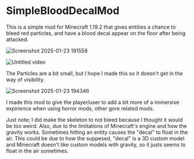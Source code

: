 # SimpleBloodDecalMod
This is a simple mod for Minecraft 1.19.2 that gives entities a chance to bleed red particles, and have a blood decal appear on the floor after being attacked.

![Screenshot 2025-01-23 191558](https://github.com/user-attachments/assets/696dfbff-af36-46b6-ad80-676d6131283b)



![Untitled video](https://github.com/user-attachments/assets/03e89f31-4e14-45a0-8182-154019ba786e)

The Particles are a bit small, but I hope I made this so it doesn't get in the way of visibility.



![Screenshot 2025-01-23 194346](https://github.com/user-attachments/assets/46f643c6-ed23-452a-b9eb-81bd44a95650)



I made this mod to give the player/user to add a bit more of a immersive expirience when using horror mods, other gore related mods. 

Just note; I did make the skeleton to not bleed because I thought it would be too weird. Also, due to the limitations of Minecraft's engine and how the gravity works. Sometimes hitting an entity causes the "decal" to float in the air. This could be due to how the suppesed, "decal" is a 3D custom model and Minecraft doesn't like custom models with gravity, so it justs seems to float in the air sometimes.
